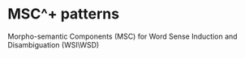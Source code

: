 # MSC^+ patterns
Morpho-semantic Components (MSC) for Word Sense Induction and Disambiguation (WSI\WSD)


